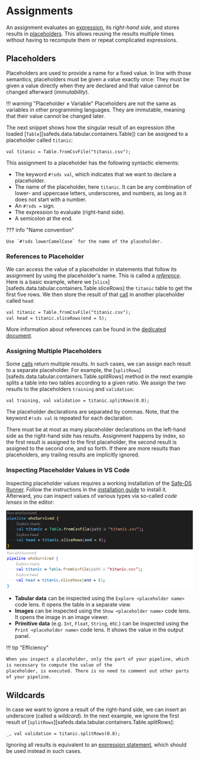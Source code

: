 # Assignments

An assignment evaluates an [expression][expressions], its _right-hand side_, and stores results in
[placeholders](#placeholders). This allows reusing the results multiple times without having to recompute them or
repeat complicated expressions.

## Placeholders

Placeholders are used to provide a name for a fixed value. In line with those semantics, placeholders must be given a
value exactly once: They must be given a value directly when they are declared and that value cannot be changed
afterward (_immutability_).

!!! warning "Placeholder ≠ Variable"
    Placeholders are not the same as variables in other programming languages. They are immutable, meaning that their
    value cannot be changed later.

The next snippet shows how the singular result of an expression (the loaded
[`Table`][safeds.data.tabular.containers.Table]) can be assigned to a placeholder called `titanic`:

```sds
val titanic = Table.fromCsvFile("titanic.csv");
```

This assignment to a placeholder has the following syntactic elements:

- The keyword `#!sds val`, which indicates that we want to declare a placeholder.
- The name of the placeholder, here `titanic`. It can be any combination of lower- and uppercase letters, underscores,
  and numbers, as long as it does not start with a number.
- An `#!sds =` sign.
- The expression to evaluate (right-hand side).
- A semicolon at the end.

??? info "Name convention"

    Use `#!sds lowerCamelCase` for the name of the placeholder.

### References to Placeholder

We can access the value of a placeholder in statements that follow its assignment by using the placeholder's name. This
is called a [_reference_][references]. Here is a basic example, where we
[`slice`][safeds.data.tabular.containers.Table.sliceRows] the `titanic` table to get the first five rows. We then store
the result of that [call][calls] in another placeholder called `head`:

```sds hl_lines="2"
val titanic = Table.fromCsvFile("titanic.csv");
val head = titanic.sliceRows(end = 5);
```

More information about references can be found in the [dedicated document][references].

### Assigning Multiple Placeholders

Some [calls][calls] return multiple results. In such cases, we can assign each result to a separate placeholder. For
example, the [`splitRows`][safeds.data.tabular.containers.Table.splitRows] method in the next example splits a table
into two tables according to a given ratio. We assign the two results to the placeholders `training` and `validation`:

```sds
val training, val validation = titanic.splitRows(0.8);
```

The placeholder declarations are separated by commas. Note, that the keyword `#!sds val` is repeated for each
declaration.

There must be at most as many placeholder declarations on the left-hand side as the right-hand side has results.
Assignment happens by index, so the first result is assigned to the first placeholder, the second result is assigned to
the second one, and so forth. If there are more results than placeholders, any trailing results are implicitly ignored.

### Inspecting Placeholder Values in VS Code

Inspecting placeholder values requires a working installation of the [Safe-DS Runner][runner]. Follow the instructions
in the [installation guide][installation] to install it. Afterward, you can inspect values of various types via
so-called _code lenses_ in the editor:

![Explore Table](../../img/pipeline-language/code-lens-explore-table-dark.png#only-dark)
![Explore Table](../../img/pipeline-language/code-lens-explore-table-light.png#only-light)

- **Tabular data** can be inspected using the `Explore <placeholder name>` code lens. It opens the table in a separate
  view.
- **Images** can be inspected using the `Show <placeholder name>` code lens. It opens the image in an image viewer.
- **Primitive data** (e.g. `Int`, `Float`, `String`, etc.) can be inspected using the `Print <placeholder name>` code
  lens. It shows the value in the output panel.

!!! tip "Efficiency"

    When you inspect a placeholder, only the part of your pipeline, which is necessary to compute the value of the
    placeholder, is executed. There is no need to comment out other parts of your pipeline.

## Wildcards

In case we want to ignore a result of the right-hand side, we can insert an underscore (called a _wildcard_). In the
next example, we ignore the first result of [`splitRows`][safeds.data.tabular.containers.Table.splitRows]:

```sds
_, val validation = titanic.splitRows(0.8);
```

Ignoring all results is equivalent to an [expression statement][expression-statements], which should be used instead in
such cases.


[calls]: ../expressions/calls.md#calls
[expressions]: ../expressions/README.md
[expression-statements]: expression-statements.md
[installation]: ../../getting-started/installation.md
[references]: ../expressions/references.md#references
[runner]: https://github.com/Safe-DS/Runner
[results]: ../segments.md#results
